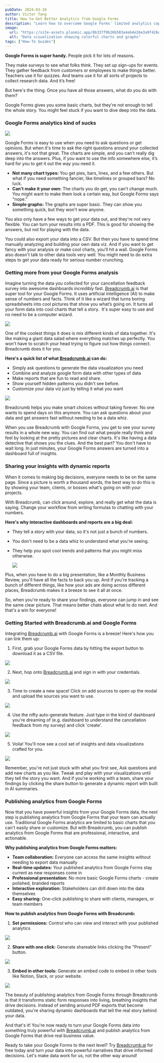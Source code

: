 ```yaml
---
pubDate: 2024-03-26
author: Victor Tang
title: How to Get Better Analytics from Google Forms
description: "Learn how to overcome Google Forms' limited analytics capabilities and transform your form data into powerful interactive dashboards using AI-powered tools like Breadcrumb."
image:
  url: "https://site-assets.plasmic.app/8b337f9b26b583a4eb4e26e3a9f426ea.png"
  alt: "Data visualization showing colorful charts and graphs"
tags: ["How-To Guides"]
---
```


**Google Forms is super handy.** People pick it for lots of reasons.

They make surveys to see what folks think. They set up sign-ups for events. They gather feedback from customers or employees to make things better. Teachers use it for quizzes. And teams use it for all sorts of projects to collect research data. And it’s free!

But here's the thing. Once you have all those answers, what do you do with them?

Google Forms gives you some basic charts, but they're not enough to tell the whole story. You might feel stuck if you want to dive deep into the data.

### Google Forms analytics kind of sucks

![](https://img.plasmic.app/img-optimizer/v1/img?src=61feb4de0d58833e48b6d0c4a518fcd4.png&f=webp&q=75)

Google Forms is easy to use when you need to ask questions or get opinions. But when it's time to ask the right questions around your collected answers, it's not that great. The charts are simple, and you can't really dig deep into the answers. Plus, if you want to use the info somewhere else, it’s hard for you to get it out the way you need it.

- **Not many chart types:** You get pies, bars, lines, and a few others. But what if you need something fancier, like timelines or grouped bars? No luck.
- **Can't make it your own:** The charts you do get, you can't change much. You might want to make them look a certain way, but Google Forms says "nope."
- **Simple graphs:** The graphs are super basic. They can show you something quick, but they won't wow anyone.

You also only have a few ways to get your data out, and they're not very flexible. You can turn your results into a PDF. This is good for showing the answers, but not for playing with the data.

You could also export your data into a CSV. But then you have to spend time manually analyzing and building your own data viz. And if you want to get fancy with your analysis or make cool charts, you’ll hit a wall. Google Forms also doesn't talk to other data tools very well. You might need to do extra steps to get your data ready for serious number crunching.

### Getting more from your Google Forms analysis

Imagine turning the data you collected for your cancellation feedback survey into awesome dashboards _incredibly_ fast. [Breadcrumb.ai](http://breadcrumb.ai/) is that super tool for your Google Forms. It uses artificial intelligence (AI) to make sense of numbers and facts. Think of it like a wizard that turns boring spreadsheets into cool pictures that show you what’s going on. It turns all your form data into cool charts that tell a story.  It's super easy to use and no need to be a computer wizard.

![](https://img.plasmic.app/img-optimizer/v1/img?src=63556f4d327f69fc520bddff730bc754.png&f=webp&q=75)

One of the coolest things it does is mix different kinds of data together. It's like making a giant data salad where everything matches up perfectly. You won't have to scratch your head trying to figure out how things connect. Breadcrumb does it for you.

**Here's a quick list of what [Breadcrumb.ai](http://breadcrumb.ai/) can do:**

- Simply ask questions to generate the data visualization you need
- Combine and analyze google form data with other types of data
- Make reports that are fun to read and share.
- Show yourself hidden patterns you didn't see before.
- Customize your data viz just by telling it what you want

![](https://img.plasmic.app/img-optimizer/v1/img?src=53fa960965e5fa684dd5650504368ddc.png&f=webp&q=75)

Breadcrumb helps you make smart choices without taking forever. No one wants to spend days on this anymore. You can ask questions about your data and get answers fast without needing to be a data whiz.

When you use Breadcrumb with Google Forms, you get to see your survey results in a whole new way. You can find out what people really think and feel by looking at the pretty pictures and clear charts. It's like having a data detective that shows you the clues. And the best part? You don't have to wait long. In just minutes, your Google Forms answers are turned into a dashboard full of insights.

### Sharing your insights with dynamic reports

When it comes to making big decisions, everyone needs to be on the same page. Since a picture is worth a thousand words, the best way to do this is by showing your team, clients, or bosses what's going on with your projects.

With Breadcrumb, can click around, explore, and really get what the data is saying. Change your workflow from writing formulas to chatting with your numbers.

**Here's why interactive dashboards and reports are a big deal:**

- They tell a story with your data, so it's not just a bunch of numbers.

- You don't need to be a data whiz to understand what you're seeing.

- They help you spot cool trends and patterns that you might miss otherwise.

    ![](https://img.plasmic.app/img-optimizer/v1/img?src=c0cb2cd463b7a704c3a871f465de7267.png&f=webp&q=75)


Plus, when you have to do a big presentation, like a Monthly Business Review, you'll have all the facts to back you up. And if you're tracking a bunch of different things, like how your ads are doing across different places, Breadcrumb makes it a breeze to see it all at once.

So, when you're ready to share your findings, everyone can jump in and see the same clear picture. That means better chats about what to do next. And that's a win for everyone!

### Getting Started with Breadcrumb.ai and Google Forms

Integrating [Breadcrumb.ai](http://breadcrumb.ai/) with Google Forms is a breeze! Here's how you can link them up:

1. First, grab your Google Forms data by hitting the export button to download it as a CSV file.

![](https://img.plasmic.app/img-optimizer/v1/img?src=4296deab213ac7c2f52f9a30cf7be625.png&f=webp&q=75)

2. Next, hop onto [Breadcrumb.ai](https://app.breadcrumb.ai/signup) and sign in with your credentials.

![](https://img.plasmic.app/img-optimizer/v1/img?src=013cffe2f3aed844a2d4d7ad92cf4e19.png&f=webp&q=75)

3. Time to create a new space! Click on add sources to open up the modal and upload the sources you want to use.

![](https://img.plasmic.app/img-optimizer/v1/img?src=87a6d21afa1b529eee47d10b6386d372.png&f=webp&q=75)

4. Use the nifty auto-generate feature. Just type in the kind of dashboard you're dreaming of (e.g. dashboard to understand the cancellation feedback from my survey) and click 'create'.

![](https://img.plasmic.app/img-optimizer/v1/img?src=aabaf8303f082cc9dc80bf4a1fffe4f4.png&f=webp&q=75)

5. Voila! You'll now see a cool set of insights and data visualizations crafted for you.

![](https://img.plasmic.app/img-optimizer/v1/img?src=65cd709e2713cbcb31d150ca9f6f6c22.png&f=webp&q=75)

Remember, you're not just stuck with what you first see, Ask questions and add new charts as you like. Tweak and play with your visualizations until they tell the story you want. And if you're working with a team, share your findings by clicking the share button to generate a dynamic report with built in AI summaries.

### Publishing analytics from Google Forms

Now that you have powerful insights from your Google Forms data, the next step is publishing analytics from Google Forms that your team can actually use. Traditional Google Forms analytics are limited to basic charts that you can't easily share or customize. But with Breadcrumb, you can publish analytics from Google Forms that are professional, interactive, and actionable.

**Why publishing analytics from Google Forms matters:**

- **Team collaboration:** Everyone can access the same insights without needing to export data manually
- **Real-time updates:** Your published analytics from Google Forms stay current as new responses come in
- **Professional presentation:** No more basic Google Forms charts - create polished, branded reports
- **Interactive exploration:** Stakeholders can drill down into the data themselves
- **Easy sharing:** One-click publishing to share with clients, managers, or team members

**How to publish analytics from Google Forms with Breadcrumb:**

1. **Set permissions:** Control who can view and interact with your published analytics

![](/blog/images/breadcrumb-publish-analytics-1.png)

2. **Share with one click:** Generate shareable links clicking the "Present" button.

![](/blog/images/breadcrumb-publish-analytics-2.png)

3. **Embed in other tools:** Generate an embed code to embed in other tools like Notion, Slack, or your website.

![](/blog/images/breadcrumb-publish-analytics-3.png)

The beauty of publishing analytics from Google Forms through Breadcrumb is that it transforms static form responses into living, breathing insights that drive decisions. Instead of sending around PDF exports that become outdated, you're sharing dynamic dashboards that tell the real story behind your data.

And that's it! You're now ready to turn your Google Forms data into something truly powerful with [Breadcrumb.ai](http://breadcrumb.ai/) and publish analytics from Google Forms that drive real business value.

Ready to take your Google Forms to the next level? Try [Breadcrumb.ai](http://breadcrumb.ai/) for free today and turn your data into powerful narratives that drive informed decisions. Let's make data work for us, not the other way around!